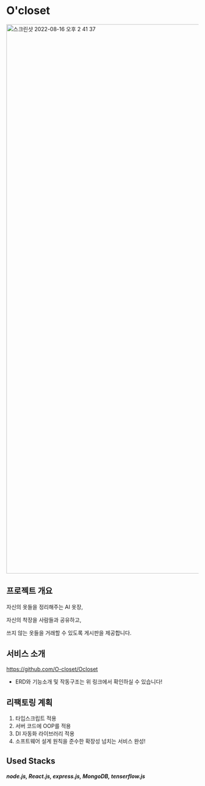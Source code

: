 # O'closet
<img width="1440" alt="스크린샷 2022-08-16 오후 2 41 37" src="https://user-images.githubusercontent.com/97277365/184806194-7b8f260d-7340-448a-b7d9-8d25618ff768.png">


## 프로젝트 개요
자신의 옷들을 정리해주는 AI 옷장, </br>


자신의 착장을 사람들과 공유하고, </br>


쓰지 않는 옷들을 거래할 수 있도록 게시판을 제공합니다. </br>

## 서비스 소개
https://github.com/O-closet/Ocloset
- ERD와 기능소개 및 작동구조는 위 링크에서 확인하실 수 있습니다!

## 리팩토링 계획
1. 타입스크립트 적용
2. 서버 코드에 OOP를 적용
3. DI 자동화 라이브러리 적용
4. 소프트웨어 설계 원칙을 준수한 확장성 넘치는 서비스 완성!

## Used Stacks 

##### node.js, React.js, express.js, MongoDB, tenserflow.js


